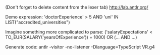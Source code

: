 (Don't forget to delete content from the lexer tab)
http://lab.antlr.org/

Demo expression:
'doctorExperience' > 5 AND 'uni' IN LIST("accredited_universities")

Imagine something more complicated to parse:
('salaryExpectations' < TO_EUR(SALARY('yearsOfExperience')) + 1000) OR (... AND ...)

Generate code:
antlr -visitor -no-listener -Dlanguage=TypeScript VR.g4
